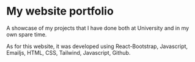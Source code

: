 # My website portfolio
A showcase of my projects that I have done both at University and in my own spare time.

As for this website, it was developed using React-Bootstrap, Javascript, Emailjs, HTML, CSS, Tailwind, Javascript, Github.